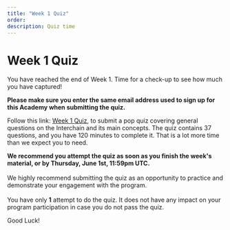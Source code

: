 ```yaml
---
title: "Week 1 Quiz"
order:
description: Quiz time
---
```


# Week 1 Quiz

You have reached the end of Week 1. Time for a check-up to see how much you have captured!

**Please make sure you enter the same email address used to sign up for this Academy when submitting the quiz.**

Follow this link: [Week 1 Quiz](https://hr.gs/ida-c4-week1-quiz), to submit a pop quiz covering general questions on the Interchain and its main concepts. The quiz contains 37 questions, and you have 120 minutes to complete it. That is a lot more time than we expect you to need.

<HighlightBox type="note">

**We recommend you attempt the quiz as soon as you finish the week's material, or by Thursday, June 1st, 11:59pm UTC.** 
<br/><br/>
We highly recommend submitting the quiz as an opportunity to practice and demonstrate your engagement with the program.
<br/><br/>
You have only **1** attempt to do the quiz. It does not have any impact on your program participation in case you do not pass the quiz.

</HighlightBox>

Good Luck!
